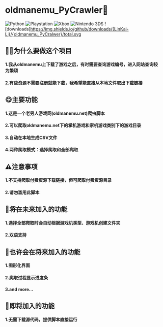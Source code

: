 # oldmanemu_PyCrawler🤖
 ![Python](https://img.shields.io/badge/Python-3776AB?style=for-the-badge&logo=python&logoColor=white)
 ![Playstation](https://img.shields.io/badge/PlayStation-003791?style=for-the-badge&logo=playstation&logoColor=white)
 ![Xbox](https://img.shields.io/badge/Xbox-107C10?style=for-the-badge&logo=xbox&logoColor=white)
 ![Nintendo 3DS](https://img.shields.io/badge/Nintendo_3DS-D12228?style=for-the-badge&logo=nintendo-3ds&logoColor=white)
 ![downloads]https://img.shields.io/github/downloads/{LinKai-Li}/{oldmanemu_PyCralwer}/total.svg


## 👨‍💻为什么要做这个项目

#### 1.我从oldmanemu上下载了游戏之后，有时需要查询游戏编号，进入网站查询较为繁琐
#### 2.有些资源不需要注册就能下载，我希望能直接从本地文件取出下载链接

## 😋主要功能
#### 1.这是一个老男人游戏网(oldmanemu.net)爬虫脚本
#### 2.可以爬取oldmanemu.net下的掌机游戏和家机游戏类别下的游戏目录
#### 3.自动在本地生成CSV文件
#### 4.两种爬取模式：选择爬取和全部爬取

## ⚠️注意事项
#### 1.不支持爬取付费资源下载链接，但可爬取付费资源目录
#### 2.请勿滥用此脚本

## 💪将在未来加入的功能
#### 1.选择全部爬取时会自动根据游戏机类型、游戏机创建文件夹
#### 2.双语支持

## 🤤也许会在将来加入的功能
#### 1.图形化界面
#### 2.爬取过程显示进度条
#### 3.and more...

## 👀即将加入的功能
#### 1.无需下载源代码，提供脚本直接运行
